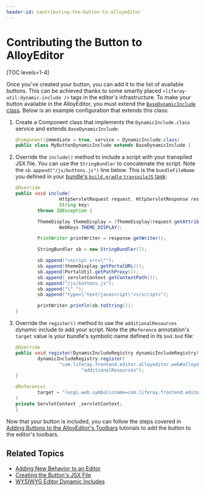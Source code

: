 ```yaml
---
header-id: contributing-the-button-to-alloyeditor
---
```


# Contributing the Button to AlloyEditor

[TOC levels=1-4]

Once you've created your button, you can add it to the list of available 
buttons. This can be achieved thanks to some smartly placed 
`<liferay-util:dynamic-include />` tags in the editor's infrastructure. To make 
your button available in the AlloyEditor, you must extend the 
[`BaseDynamicInclude` class](@platform-ref@/7.2-latest/javadocs/portal-kernel/com/liferay/portal/kernel/servlet/taglib/BaseDynamicInclude.html). 
Below is an example configuration that extends this class:

1.  Create a Component class that implements the `DynamicInclude.class` service 
    and extends `BaseDynamicInclude`:

    ```java
    @Component(immediate = true, service = DynamicInclude.class)
    public class MyButtonDynamicInclude extends BaseDynamicInclude {
    ```

2.  Override the `include()` method to include a script with your transpiled JSX 
    file. You can use the `StringBundler` to concatenate the script. Note the 
    `sb.append("/js/buttons.js")` line below. This is the `bundleFileName` you 
    defined in your 
    [bundle's `build.gradle` `transpileJS` task](/docs/7-2/frameworks/-/knowledge_base/f/creating-the-alloyeditor-buttons-osgi-bundle):

    ```java
    @Override
    public void include(
                    HttpServletRequest request, HttpServletResponse response,
                    String key)
            throws IOException {

            ThemeDisplay themeDisplay = (ThemeDisplay)request.getAttribute(
                    WebKeys.THEME_DISPLAY);

            PrintWriter printWriter = response.getWriter();

            StringBundler sb = new StringBundler(7);

            sb.append("<script src=\"");
            sb.append(themeDisplay.getPortalURL());
            sb.append(PortalUtil.getPathProxy());
            sb.append(_servletContext.getContextPath());
            sb.append("/js/buttons.js");
            sb.append("\" ");
            sb.append("type=\"text/javascript\"></script>");

            printWriter.println(sb.toString());
    }
    ```

3.  Override the `register()` method to use the `additionalResources` dynamic 
    include to add your script. Note the `@Reference` annotation's `target` 
    value is your bundle's symbolic name defined in its `bnd.bnd` file:

    ```java
    @Override
    public void register(DynamicIncludeRegistry dynamicIncludeRegistry) {
            dynamicIncludeRegistry.register(
                    "com.liferay.frontend.editor.alloyeditor.web#alloyeditor#" +
                            "additionalResources");
    }

    @Reference(
            target = "(osgi.web.symbolicname=com.liferay.frontend.editor.alloyeditor.my.button.web)"
    )
    private ServletContext _servletContext;
    }
    ```

Now that your button is included, you can follow the steps covered in 
[Adding Buttons to the AlloyEditor's Toolbars](/docs/7-2/frameworks/-/knowledge_base/f/adding-buttons-to-alloyeditor-toolbars) 
tutorials to add the button to the editor's toolbars. 

## Related Topics

- [Adding New Behavior to an Editor](/docs/7-2/frameworks/-/knowledge_base/f/adding-new-behavior-to-an-editor)
- [Creating the Button's JSX File](/docs/7-2/frameworks/-/knowledge_base/f/creating-the-alloyeditor-buttons-jsx-file)
- [WYSIWYG Editor Dynamic Includes](/docs/7-2/customization/-/knowledge_base/c/wysiwyg-editor-dynamic-includes)
